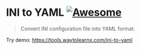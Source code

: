 # INI to YAML [![Awesome](https://cdn.rawgit.com/sindresorhus/awesome/d7305f38d29fed78fa85652e3a63e154dd8e8829/media/badge.svg)](https://github.com/sindresorhus/awesome)

>Convert INI configuration file into YAML format.

Try demo: https://tools.waytolearnx.com/ini-to-yaml
